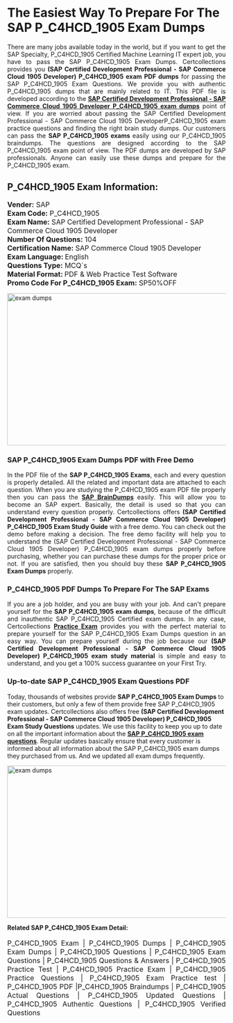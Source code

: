 <h1>The Easiest Way To Prepare For The SAP P_C4HCD_1905 Exam Dumps</h1> <p style="text-align:justify">There are many jobs available today in the world, but if you want to get the SAP Specialty, P_C4HCD_1905 Certified Machine Learning IT expert job, you have to pass the SAP P_C4HCD_1905 Exam Dumps. Certcollections provides you <strong>(SAP Certified Development Professional - SAP Commerce Cloud 1905 Developer) P_C4HCD_1905 exam PDF dumps</strong> for passing the SAP P_C4HCD_1905 Exam Questions. We provide you with authentic P_C4HCD_1905 dumps that are mainly related to IT. This PDF file is developed according to the <a href="https://www.certsofficial.com/sap/p_c4hcd_1905-questions"><strong>SAP Certified Development Professional - SAP Commerce Cloud 1905 Developer P_C4HCD_1905 exam dumps</strong></a> point of view. If you are worried about passing the SAP Certified Development Professional - SAP Commerce Cloud 1905 DeveloperP_C4HCD_1905 exam practice questions and finding the right brain study dumps. Our customers can pass the <strong>SAP P_C4HCD_1905 exams </strong>easily using our P_C4HCD_1905 braindumps. The questions are designed according to the SAP P_C4HCD_1905 exam point of view. The PDF dumps are developed by SAP professionals. Anyone can easily use these dumps and prepare for the P_C4HCD_1905 exam.</p> <h2><strong>P_C4HCD_1905 Exam Information:</strong></h2> <p><span style="font-size:16px"><strong>Vender:</strong> SAP<br /> <strong>Exam Code:</strong> P_C4HCD_1905<br /> <strong>Exam Name:</strong> SAP Certified Development Professional - SAP Commerce Cloud 1905 Developer<br /> <strong>Number Of Questions:</strong> 104<br /> <strong>Certification Name:</strong> SAP Commerce Cloud 1905 Developer<br /> <strong>Exam Language: </strong>English<br /> <strong>Questions Type:</strong> MCQ`s<br /> <strong>Material Format: </strong>PDF & Web Practice Test Software<br /> <strong>Promo Code For P_C4HCD_1905 Exam:</strong> SP50%OFF</span></p> <p><a href="https://www.certsofficial.com/sap/p_c4hcd_1905-questions" rel="no-follow"><img alt="exam dumps" src="https://www.certcollections.com/uploads/content/certsofficial.jpg" style="height:350px; width:750px" /></a></p> <h3><strong>SAP P_C4HCD_1905 Exam Dumps PDF with Free Demo</strong></h3> <p style="text-align:justify">In the PDF file of the <strong>SAP P_C4HCD_1905 Exams</strong>, each and every question is properly detailed. All the related and important data are attached to each question. When you are studying the P_C4HCD_1905 exam PDF file properly then you can pass the <a href="https://www.certsofficial.com/sap-dumps"><strong>SAP BrainDumps</strong></a> easily. This will allow you to become an SAP expert. Basically, the detail is used so that you can understand every question properly. Certcollections offers <strong>(SAP Certified Development Professional - SAP Commerce Cloud 1905 Developer) P_C4HCD_1905 Exam Study Guide</strong> with a free demo. You can check out the demo before making a decision. The free demo facility will help you to understand the (SAP Certified Development Professional - SAP Commerce Cloud 1905 Developer) P_C4HCD_1905 exam dumps properly before purchasing, whether you can purchase these dumps for the proper price or not. If you are satisfied, then you should buy these <strong>SAP P_C4HCD_1905 Exam Dumps</strong> properly.</p> <h3><strong>P_C4HCD_1905 PDF Dumps To Prepare For The SAP Exams</strong></h3> <p style="text-align:justify">If you are a job holder, and you are busy with your job. And can't prepare yourself for the <strong>SAP P_C4HCD_1905 exam dumps</strong>, because of the difficult and inauthentic SAP P_C4HCD_1905 Certified exam dumps. In any case, Certcollections <strong><a href="https://www.certsofficial.com/">Practice Exam</a></strong> provides you with the perfect material to prepare yourself for the SAP P_C4HCD_1905 Exam Dumps question in an easy way. You can prepare yourself during the job because our <strong>(SAP Certified Development Professional - SAP Commerce Cloud 1905 Developer) P_C4HCD_1905 exam study material</strong> is simple and easy to understand, and you get a 100% success guarantee on your First Try.</p> <h3><strong>Up-to-date SAP P_C4HCD_1905 Exam Questions PDF</strong></h3> <p>Today, thousands of websites provide <strong>SAP P_C4HCD_1905 Exam Dumps</strong> to their customers, but only a few of them provide free SAP P_C4HCD_1905 exam updates. Certcollections also offers free <strong>(SAP Certified Development Professional - SAP Commerce Cloud 1905 Developer) P_C4HCD_1905 Exam Study Questions</strong> updates. We use this facility to keep you up to date on all the important information about the <a href="https://www.certsofficial.com/sap/p_c4hcd_1905-questions"><strong>SAP P_C4HCD_1905 exam questions</strong></a>. Regular updates basically ensure that every customer is informed about all information about the SAP P_C4HCD_1905 exam dumps they purchased from us. And we updated all exam dumps frequently.</p> <p><a href="https://www.certsofficial.com/sap/p_c4hcd_1905-questions"><img alt="exam dumps " src="https://www.certcollections.com/uploads/content/certsofficial2.jpg" style="height:350px; width:750px" /></a></p> <p style="text-align:justify"><span style="font-size:14px"><strong>Related SAP P_C4HCD_1905 Exam Detail:</strong></span><br /> <br /> <span style="font-size:16px">P_C4HCD_1905 Exam | P_C4HCD_1905 Dumps | P_C4HCD_1905 Exam Dumps | P_C4HCD_1905 Questions | P_C4HCD_1905 Exam Questions | P_C4HCD_1905 Questions & Answers | P_C4HCD_1905 Practice Test | P_C4HCD_1905 Practice Exam | P_C4HCD_1905 Practice Questions | P_C4HCD_1905 Exam Practice test | P_C4HCD_1905 PDF |P_C4HCD_1905 Braindumps | P_C4HCD_1905 Actual Questions | P_C4HCD_1905 Updated Questions | P_C4HCD_1905 Authentic Questions | P_C4HCD_1905 Verified Questions</span></p>
